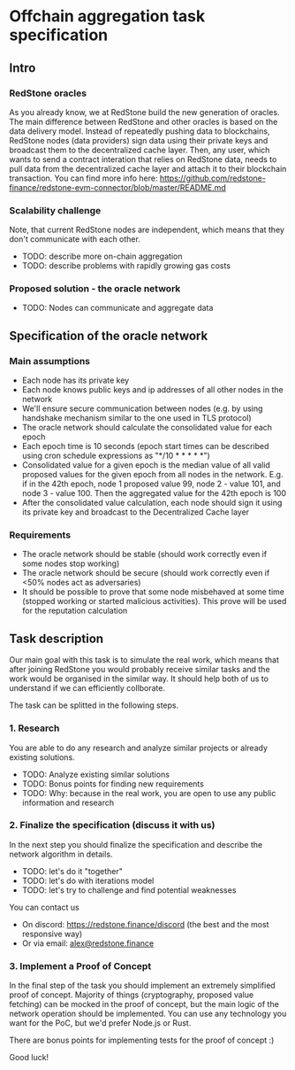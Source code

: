 # Offchain aggregation task specification

## Intro

### RedStone oracles
As you already know, we at RedStone build the new generation of oracles. The main difference between RedStone and other oracles is based on the data delivery model. Instead of repeatedly pushing data to blockchains, RedStone nodes (data providers) sign data using their private keys and broadcast them to the decentralized cache layer. Then, any user, which wants to send a contract interation that relies on RedStone data, needs to pull data from the decentralized cache layer and attach it to their blockchain transaction. You can find more info here: https://github.com/redstone-finance/redstone-evm-connector/blob/master/README.md

### Scalability challenge
Note, that current RedStone nodes are independent, which means that they don't communicate with each other.

- TODO: describe more on-chain aggregation
- TODO: describe problems with rapidly growing gas costs

### Proposed solution - the oracle network

- TODO: Nodes can communicate and aggregate data


## Specification of the oracle network

### Main assumptions
- Each node has its private key
- Each node knows public keys and ip addresses of all other nodes in the network
- We'll ensure secure communication between nodes (e.g. by using handshake mechanism similar to the one used in TLS protocol)
- The oracle network should calculate the consolidated value for each epoch
- Each epoch time is 10 seconds (epoch start times can be described using cron schedule expressions as "*/10 * * * * *")
- Consolidated value for a given epoch is the median value of all valid proposed values for the given epoch from all nodes in the network. E.g. if in the 42th epoch, node 1 proposed value 99, node 2 - value 101, and node 3 - value 100. Then the aggregated value for the 42th epoch is 100
- After the consolidated value calculation, each node should sign it using its private key and broadcast to the Decentralized Cache layer

### Requirements
- The oracle network should be stable (should work correctly even if some nodes stop working)
- The oracle network should be secure (should work correctly even if <50% nodes act as adversaries)
- It should be possible to prove that some node misbehaved at some time (stopped working or started malicious activities). This prove will be used for the reputation calculation


## Task description

Our main goal with this task is to simulate the real work, which means that after joining RedStone you would probably receive similar tasks and the work would be organised in the similar way. It should help both of us to understand if we can efficiently collborate.

The task can be splitted in the following steps.

### 1. Research
You are able to do any research and analyze similar projects or already existing solutions.
- TODO: Analyze existing similar solutions
- TODO: Bonus points for finding new requirements
- TODO: Why: because in the real work, you are open to use any public information and research

### 2. Finalize the specification (discuss it with us)
In the next step you should finalize the specification and describe the network algorithm in details. 
- TODO: let's do it "together"
- TODO: let's do with iterations model
- TODO: let's try to challenge and find potential weaknesses

You can contact us
- On discord: https://redstone.finance/discord (the best and the most responsive way)
- Or via email: alex@redstone.finance

### 3. Implement a Proof of Concept
In the final step of the task you should implement an extremely simplified proof of concept. Majority of things (cryptography, proposed value fetching) can be mocked in the proof of concept, but the main logic of the network operation should be implemented. You can use any technology you want for the PoC, but we'd prefer Node.js or Rust.

There are bonus points for implementing tests for the proof of concept :)

Good luck!
